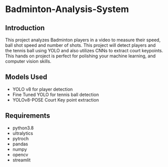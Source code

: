# Badminton-Analysis-System

## Introduction
This project analyzes Badminton players in a video to measure their speed, ball shot speed and number of shots. This project will detect players and the tennis ball using YOLO and also utilizes CNNs to extract court keypoints. This hands on project is perfect for polishing your machine learning, and computer vision skills.

## Models Used
- YOLO v8 for player detection
- Fine Tuned YOLO for tennis ball detection
- YOLOv8-POSE Court Key point extraction

## Requirements
- python3.8
- ultralytics
- pytroch
- pandas
- numpy
- opencv
- streamlit
